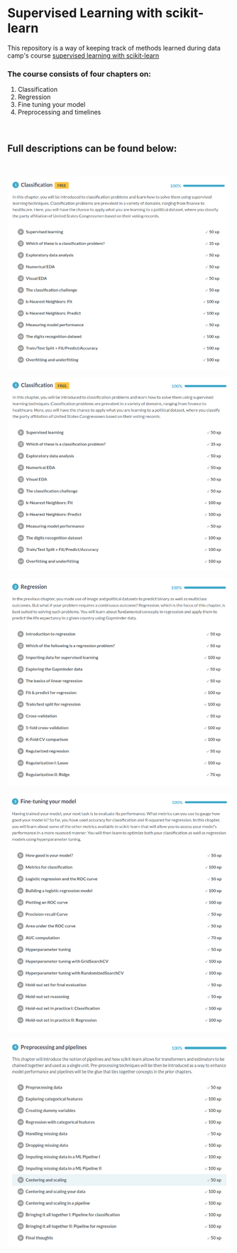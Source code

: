 <h1>Supervised Learning with scikit-learn</h1>
<p>This repository is a way of keeping track of methods learned during data camp's course <a href="https://www.datacamp.com/courses/supervised-learning-with-scikit-learn">supervised learning with scikit-learn</a></p>
  
<h3>The course consists of four chapters on: </h3>
<ol>
  <li>Classification</li>
  <li>Regression</li> 
  <li>Fine tuning your model</li> 
  <li>Preprocessing and timelines</li>
</ol>
<br>
<h2>Full descriptions can be found below:</h2>
<br>
<br>
<img src = "https://github.com/scharnk/supervised-learning-with-scikit-learn/blob/master/images/sklearn_CH01.png" width="500">

![image](https://github.com/scharnk/supervised-learning-with-scikit-learn/blob/master/images/sklearn_CH01.png)<br>

![alt text](https://github.com/scharnk/supervised-learning-with-scikit-learn/blob/master/images/sklearn_CH02.png)<br>

![alt text](https://github.com/scharnk/supervised-learning-with-scikit-learn/blob/master/images/sklearn_CH03.png)<br>

![alt text](https://github.com/scharnk/supervised-learning-with-scikit-learn/blob/master/images/sklearn_CH04.png)<br>
